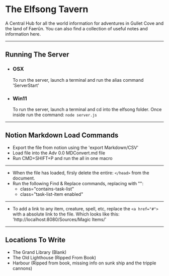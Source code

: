 # The Elfsong Tavern

A Central Hub for all the world information for adventures in Gullet Cove and the land of Faerûn. You can also find a collection of useful notes and information here.

---

## Running The Server

- ### OSX
  To run the server, launch a terminal and run the alias command 'ServerStart'
- ### Win11
  To run the server, launch a terminal and cd into the elfsong folder. Once inside run the command: `node server.js`

---

## Notion Markdown Load Commands

- Export the file from notion using the 'export Markdown/CSV'
- Load file into the Adv 0.0 MDConvert.md file
- Run CMD+SHIFT+P and run the all in one macro

---

- When the file has loaded, firsly delete the entire: `</head>` from the document.
- Run the following Find & Replace commands, replacing with "":
  - class="contains-task-list"
  - class="task-list-item enabled"

---

- To add a link to any item, creature, spell, etc, replace the `<a href="#">` with a absolute link to the file. Which looks like this:
  'http://localhost:8080/Sources/Magic Items/'

---

## Locations To Write

- The Grand Library (Blank)
- The Old Lighthouse (Ripped From Book)
- Harbour (Ripped from book, missing info on sunk ship and the tripple cannons)
